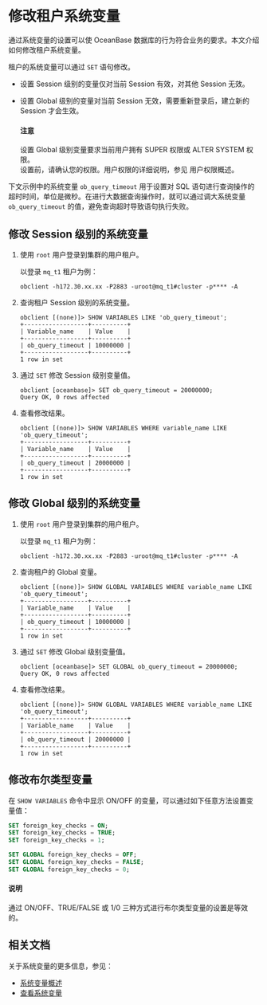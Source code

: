 # 修改租户系统变量

通过系统变量的设置可以使 OceanBase 数据库的行为符合业务的要求。本文介绍如何修改租户系统变量。

租户的系统变量可以通过 `SET` 语句修改。

* 设置 Session 级别的变量仅对当前 Session 有效，对其他 Session 无效。
* 设置 Global 级别的变量对当前 Session 无效，需要重新登录后，建立新的 Session 才会生效。

  <main id="notice" type='notice'>
   <h4>注意</h4>
   <p>设置 Global 级别变量要求当前用户拥有 SUPER 权限或 ALTER SYSTEM 权限。</br>设置前，请确认您的权限。用户权限的详细说明，参见 <a xref="../../../7.reference/2.administrator-guide/2.basic-database-management/4.manage-tenants/5.manage-users-and-permissions/1.users-and-permissions/1.users-and-their-permissions.md">用户权限概述</a>。</p>
  </main>

下文示例中的系统变量 `ob_query_timeout` 用于设置对 SQL 语句进行查询操作的超时时间，单位是微秒。在进行大数据查询操作时，就可以通过调大系统变量 `ob_query_timeout` 的值，避免查询超时导致语句执行失败。

## 修改 Session 级别的系统变量

1. 使用 `root` 用户登录到集群的用户租户。

   以登录 `mq_t1` 租户为例：

    ```shell
    obclient -h172.30.xx.xx -P2883 -uroot@mq_t1#cluster -p**** -A
    ```

2. 查询租户 Session 级别的系统变量。

      ```shell
      obclient [(none)]> SHOW VARIABLES LIKE 'ob_query_timeout';
      +------------------+----------+
      | Variable_name    | Value    |
      +------------------+----------+
      | ob_query_timeout | 10000000 |
      +------------------+----------+
      1 row in set
      ```

3. 通过 `SET` 修改 Session 级别变量值。

    ```shell
    obclient [oceanbase]> SET ob_query_timeout = 20000000;
    Query OK, 0 rows affected
    ```

4. 查看修改结果。

    ```shell
    obclient [(none)]> SHOW VARIABLES WHERE variable_name LIKE 'ob_query_timeout';
    +------------------+----------+
    | Variable_name    | Value    |
    +------------------+----------+
    | ob_query_timeout | 20000000 |
    +------------------+----------+
    1 row in set
    ```

## 修改 Global 级别的系统变量

1. 使用 `root` 用户登录到集群的用户租户。

   以登录 `mq_t1` 租户为例：

    ```shell
    obclient -h172.30.xx.xx -P2883 -uroot@mq_t1#cluster -p**** -A
    ```

2. 查询租户的 Global 变量。

    ```shell
    obclient [(none)]> SHOW GLOBAL VARIABLES WHERE variable_name LIKE  'ob_query_timeout';
    +------------------+----------+
    | Variable_name    | Value    |
    +------------------+----------+
    | ob_query_timeout | 10000000 |
    +------------------+----------+
    1 row in set
    ```

3. 通过 `SET` 修改 Global 级别变量值。

    ```shell
    obclient [oceanbase]> SET GLOBAL ob_query_timeout = 20000000;
    Query OK, 0 rows affected
    ```

4. 查看修改结果。

    ```shell
    obclient [(none)]> SHOW GLOBAL VARIABLES WHERE variable_name LIKE 'ob_query_timeout';
    +------------------+----------+
    | Variable_name    | Value    |
    +------------------+----------+
    | ob_query_timeout | 20000000 |
    +------------------+----------+
    1 row in set
    ```

## 修改布尔类型变量

在 `SHOW VARIABLES` 命令中显示 ON/OFF 的变量，可以通过如下任意方法设置变量值：

```sql
SET foreign_key_checks = ON;
SET foreign_key_checks = TRUE;
SET foreign_key_checks = 1;

SET GLOBAL foreign_key_checks = OFF;
SET GLOBAL foreign_key_checks = FALSE;
SET GLOBAL foreign_key_checks = 0;
```

<main id="notice" type='explain'>
 <h4>说明</h4>
 <p>通过 ON/OFF、TRUE/FALSE 或 1/0 三种方式进行布尔类型变量的设置是等效的。</p>
</main>

## 相关文档

关于系统变量的更多信息，参见：

* [系统变量概述](../../../7.reference/5.system-reference/2.system-variable-of-mysql-mode/1.overview-of-system-variables-of-mysql-mode.md)
* [查看系统变量](6.view-system-variables-of-tenant.md)